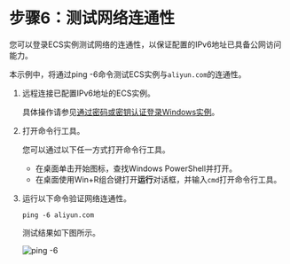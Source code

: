 # 步骤6：测试网络连通性

您可以登录ECS实例测试网络的连通性，以保证配置的IPv6地址已具备公网访问能力。

本示例中，将通过ping -6命令测试ECS实例与`aliyun.com`的连通性。

1.  远程连接已配置IPv6地址的ECS实例。

    具体操作请参见[通过密码或密钥认证登录Windows实例](/cn.zh-CN/实例/连接实例/使用Workbench连接实例/通过密码或密钥认证登录Windows实例.md)。

2.  打开命令行工具。

    您可以通过以下任一方式打开命令行工具。

    -   在桌面单击开始图标，查找Windows PowerShell并打开。
    -   在桌面使用Win+R组合键打开**运行**对话框，并输入`cmd`打开命令行工具。
3.  运行以下命令验证网络连通性。

    ```
    ping -6 aliyun.com
    ```

    测试结果如下图所示。

    ![ping -6](https://static-aliyun-doc.oss-accelerate.aliyuncs.com/assets/img/zh-CN/8270013061/p174644.png)


